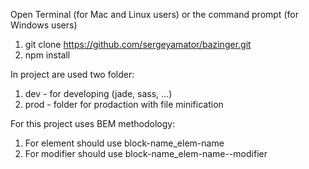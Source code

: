 Open Terminal (for Mac and Linux users) or the command prompt (for Windows users)

1. git clone https://github.com/sergeyamator/bazinger.git
2. npm install

In project are used two folder:

1. dev - for developing (jade, sass, ...)
2. prod - folder for prodaction with file minification 

For this project uses BEM methodology:

1. For element should use block-name_elem-name
2. For modifier should use block-name_elem-name--modifier